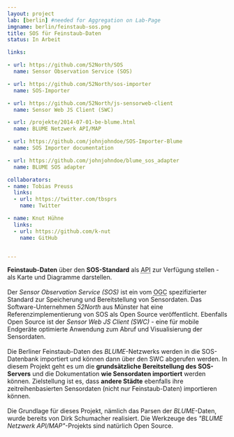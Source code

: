 ```yaml
---
layout: project
lab: [berlin] #needed for Aggregation on Lab-Page
imgname: berlin/feinstaub-sos.png
title: SOS für Feinstaub-Daten
status: In Arbeit

links:

- url: https://github.com/52North/SOS
  name: Sensor Observation Service (SOS)

- url: https://github.com/52North/sos-importer
  name: SOS-Importer

- url: https://github.com/52North/js-sensorweb-client
  name: Sensor Web JS Client (SWC)

- url: /projekte/2014-07-01-be-blume.html
  name: BLUME Netzwerk API/MAP

- url: https://github.com/johnjohndoe/SOS-Importer-Blume
  name: SOS Importer documentation

- url: https://github.com/johnjohndoe/blume_sos_adapter
  name: BLUME SOS adapter

collaborators:
- name: Tobias Preuss
  links:
  - url: https://twitter.com/tbsprs
    name: Twitter

- name: Knut Hühne
  links:
  - url: https://github.com/k-nut
    name: GitHub


---
```


<b>Feinstaub-Daten</b> über den <b>SOS-Standard</b> als
<abbr title="Application Programming Interface">API</abbr> zur Verfügung stellen -
als Karte und Diagramme darstellen.<br />
<br />
Der <i>Sensor Observation Service (SOS)</i> ist ein vom
<abbr title="Open Geospatial Consortium">OGC</abbr> spezifizierter Standard zur
Speicherung und Bereitstellung von Sensordaten. Das Software-Unternehmen <i>52North</i>
aus Münster hat eine Referenzimplementierung von SOS als Open Source veröffentlicht.
Ebenfalls Open Source ist der <i>Sensor Web JS Client (SWC)</i> - eine für mobile Endgeräte
optimierte Anwendung zum Abruf und Visualisierung der Sensordaten.<br />
<br />
Die Berliner Feinstaub-Daten des <i>BLUME</i>-Netzwerks werden in die SOS-Datenbank
importiert und können dann über den SWC abgerufen werden. In diesem Projekt geht es
um die <b>grundsätzliche Bereitstellung des SOS-Servers</b> und die Dokumentation <b>wie
Sensordaten importiert</b> werden können. Zielstellung ist es, dass <b>andere Städte</b> ebenfalls
ihre zeitreihenbasierten Sensordaten (nicht nur Feinstaub-Daten) importieren können.<br />
<br />
Die Grundlage für dieses Projekt, nämlich das Parsen der <i>BLUME</i>-Daten, wurde bereits
von Dirk Schumacher realisiert. Die Werkzeuge des <i>"BLUME Netzwerk API/MAP"</i>-Projekts
sind natürlich Open Source.
